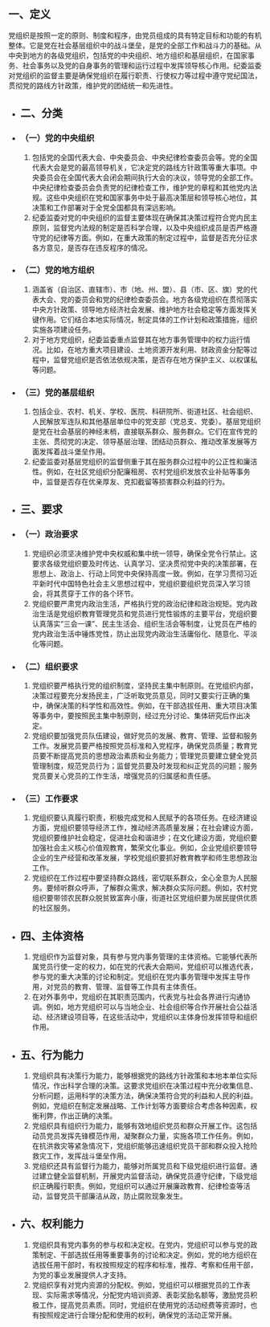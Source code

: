 ## 一、定义
党组织是按照一定的原则、制度和程序，由党员组成的具有特定目标和功能的有机整体。它是党在社会基层组织中的战斗堡垒，是党的全部工作和战斗力的基础。从中央到地方的各级党组织，包括党的中央组织、地方组织和基层组织，在国家事务、社会事务以及党的自身事务的管理和运行过程中发挥领导核心作用。纪委监委对党组织的监督主要是确保党组织在履行职责、行使权力等过程中遵守党纪国法，贯彻党的路线方针政策，维护党的团结统一和先进性。
- ## 二、分类
- ### （一）党的中央组织
  1. 包括党的全国代表大会、中央委员会、中央纪律检查委员会等。党的全国代表大会是党的最高领导机关，它决定党的路线方针政策等重大事项。中央委员会在全国代表大会闭会期间执行大会的决议，领导党的全部工作。中央纪律检查委员会负责党的纪律检查工作，维护党的章程和其他党内法规。这些中央组织在党和国家事务中处于最高决策层和领导核心地位，其决策和工作部署对于全党全国都具有深远影响。
  2. 纪委监委对党的中央组织的监督主要体现在确保其决策过程符合党内民主原则，监督党内法规的制定是否科学合理，以及中央组织成员是否严格遵守党的纪律等方面。例如，在重大政策的制定过程中，监督是否充分征求各方意见，是否存在违反程序的情况。
- ### （二）党的地方组织
  1. 涵盖省（自治区、直辖市）、市（地、州、盟）、县（市、区、旗）党的代表大会、党的委员会和党的纪律检查委员会。地方各级党组织在贯彻落实中央方针政策、领导地方经济社会发展、维护地方社会稳定等方面发挥关键作用。它们结合本地实际情况，制定具体的工作计划和政策措施，组织实施各项建设任务。
  2. 对于地方党组织，纪委监委重点监督其在地方事务管理中的权力运行情况。比如，在地方重大项目建设、土地资源开发利用、财政资金分配等过程中，监督党组织是否依法依规决策，是否存在地方保护主义、以权谋私等问题。
- ### （三）党的基层组织
  1. 包括企业、农村、机关、学校、医院、科研院所、街道社区、社会组织、人民解放军连队和其他基层单位中的党支部（党总支、党委）。基层党组织是党在社会基层的神经末梢，直接联系群众、服务群众。它们在宣传党的主张、贯彻党的决定、领导基层治理、团结动员群众、推动改革发展等方面发挥着战斗堡垒作用。
  2. 纪委监委对基层党组织的监督侧重于其在服务群众过程中的公正性和廉洁性。例如，在社区党组织分配廉租房、农村党组织发放农业补贴等事务中，监督是否存在优亲厚友、克扣截留等损害群众利益的行为。
- ## 三、要求
- ### （一）政治要求
  1. 党组织必须坚决维护党中央权威和集中统一领导，确保全党令行禁止。这要求各级党组织要及时传达、认真学习、坚决贯彻党中央的决策部署，在思想上、政治上、行动上同党中央保持高度一致。例如，在学习贯彻习近平新时代中国特色社会主义思想过程中，党组织要组织党员深入学习领会，将其贯穿于工作的各个环节。
  2. 党组织要严肃党内政治生活，严格执行党的政治纪律和政治规矩。党内政治生活是党组织教育管理党员和党员进行党性锻炼的主要平台，党组织要认真落实“三会一课”、民主生活会、组织生活会等制度，让党员在严格的党内政治生活中锤炼党性，防止出现党内政治生活庸俗化、随意化、平淡化等问题。
- ### （二）组织要求
  1. 党组织要严格执行党的组织制度，坚持民主集中制原则。在党组织内部，决策过程要充分发扬民主，广泛听取党员意见，同时又要实行正确的集中，确保决策的科学性和高效性。例如，在干部选拔任用、重大项目决策等事务中，要按照民主集中制原则，经过充分讨论、集体研究后作出决定。
  2. 党组织要加强党员队伍建设，做好党员的发展、教育、管理、监督和服务工作。发展党员要严格按照党员标准和入党程序，确保党员质量；教育党员要不断提高党员的思想政治素质和业务能力；管理党员要建立健全党员管理制度，规范党员行为；监督党员要及时发现和纠正党员的问题；服务党员要关心党员的工作生活，增强党员的归属感和责任感。
- ### （三）工作要求
  1. 党组织要认真履行职责，积极完成党和人民赋予的各项任务。在经济建设方面，党组织要领导经济工作，推动经济高质量发展；在社会建设方面，党组织要维护社会稳定，促进社会和谐进步；在文化建设方面，党组织要加强社会主义核心价值观教育，繁荣文化事业。例如，企业党组织要领导企业的生产经营和改革发展，学校党组织要抓好教育教学和师生思想政治工作。
  2. 党组织在工作过程中要坚持群众路线，密切联系群众，全心全意为人民服务。要倾听群众呼声，了解群众需求，解决群众实际问题。例如，农村党组织要带领农民群众脱贫致富奔小康，街道社区党组织要为居民提供优质的社区服务。
- ## 四、主体资格
  1. 党组织作为监督对象，具有参与党内事务管理的主体资格。它能够代表所属党员行使一定的权力，如在党的代表大会期间，党组织可以推选代表，参与党的重大决策的讨论和制定。党组织在党内事务管理中发挥主导作用，对党员的教育、管理、监督等工作具有主体责任。
  2. 在对外事务中，党组织在其职责范围内，代表党与社会各界进行沟通协调。例如，地方党组织可以与当地企业、社会组织等合作开展社会公益活动、经济建设项目等，在这些活动中，党组织以主体身份发挥领导和组织作用。
- ## 五、行为能力
  1. 党组织具有决策行为能力，能够根据党的路线方针政策和本地本单位实际情况，作出科学合理的决策。这要求党组织在决策过程中充分收集信息、分析问题，运用科学的决策方法，确保决策符合党的利益和人民的利益。例如，党组织在制定发展战略、工作计划等方面要综合考虑各种因素，权衡利弊，作出正确的决策。
  2. 党组织具有组织行为能力，能够有效地组织党员和群众开展工作。这包括动员党员发挥先锋模范作用，凝聚群众力量，实施各项工作任务。例如，在抗洪救灾等紧急情况下，党组织能够迅速组织党员干部和群众投入抢险救灾工作，发挥战斗堡垒作用。
  3. 党组织还具有监督行为能力，能够对所属党员和下级党组织进行监督。通过建立健全监督机制，开展党内监督活动，确保党员遵守纪律，下级党组织正确履行职责。例如，党组织可以通过开展廉政教育、纪律检查等活动，监督党员干部廉洁从政，防止腐败现象发生。
- ## 六、权利能力
  1. 党组织具有党内事务的参与权和决定权。在党内，党组织可以参与党的政策制定、干部选拔任用等重要事务的讨论和决定。例如，党的地方组织在选拔任用干部时，有权按照规定的程序和标准，推荐、考察和任用干部，为党的事业发展提供人才支持。
  2. 党组织享有对党内资源的分配权。例如，党组织可以根据党员的工作表现、实际需求等情况，分配党内培训资源、表彰奖励名额等，激励党员积极工作，提高党员素质。同时，党组织在使用党的活动经费等资源时，也有按照规定进行合理分配和使用的权利，确保党的活动正常开展。
